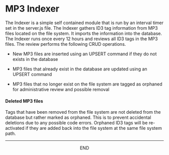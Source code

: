 <div class="page-header">
  <h1  id="page-title">MP3 Indexer</h1>
</div>

The Indexer is a simple self contained module that is run by an interval timer set
in the server.js file. The Indexer gathers ID3 tag information from MP3 files
located on the file system. It imports the information into the database. The Indexer runs once every 12 hours and reviews all ID3 tags in the MP3 files. The review performs the following CRUD operations.

* New MP3 files are inserted using an UPSERT command if they do not exists in the database

* MP3 files that already exist in the database are updated using an UPSERT command

* MP3 files that no longer exist on the file system are tagged as orphaned for administrative
review and possible removal





#### Deleted MP3 files
Tags that have been removed from the file system are not deleted from the database but rather marked as
orphaned. This is to prevent accidental deletions due to any possible code errors. Orphaned ID3 tags will
be re-activated if they are added back into the file system at the same file system path.



___
<div style="margin:0 auto;text-align:center;">END</div>
